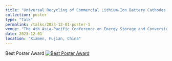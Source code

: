 ```yaml
---
title: "Universal Recycling of Commercial Lithium-Ion Battery Cathodes through Space Charge Construction"
collection: poster
type: "Talk"
permalink: /talks/2023-12-01-poster-1
venue: "The 4th Asia-Pacific Conference on Energy Storage and Conversion"
date: 2023-12-01
location: "Xiamen, Fujian, China"
---
```


Best Poster Award
[![Best Poster Award](../../images/post-2023.jpg)](../../images/post-2023.jpg)
